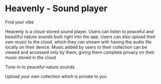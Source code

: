 # Heavenly - Sound player
Find your vibe

Heavenly is a cloud-stored sound player. Users can listen to peaceful and beautiful nature sounds built right into the app.
Users can also upload their own music to the cloud, which they can stream with having the audio file locally on their device.
Music added by users to their collection can be viewed and accessed only by them, giving them complete privacy on their music stored in the cloud

Tune-in to peaceful nature sounds 
 
Upload your own collection which is private to you 

